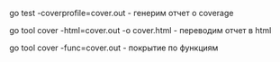 go test -coverprofile=cover.out - генерим отчет о coverage

go tool cover -html=cover.out -o cover.html - переводим отчет в html

go tool cover -func=cover.out - покрытие по функциям